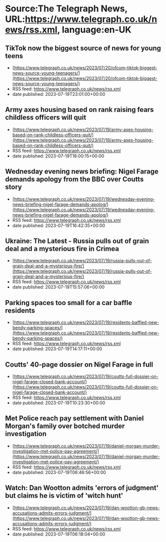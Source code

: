 # Source:The Telegraph News, URL:https://www.telegraph.co.uk/news/rss.xml, language:en-UK

## TikTok now the biggest source of news for young teens
 - [https://www.telegraph.co.uk/news/2023/07/20/ofcom-tiktok-biggest-news-source-young-teenagers/](https://www.telegraph.co.uk/news/2023/07/20/ofcom-tiktok-biggest-news-source-young-teenagers/)
 - RSS feed: https://www.telegraph.co.uk/news/rss.xml
 - date published: 2023-07-19T23:01:00+00:00



## Army axes housing based on rank raising fears childless officers will quit
 - [https://www.telegraph.co.uk/news/2023/07/19/army-axes-housing-based-on-rank-childless-officers-quit/](https://www.telegraph.co.uk/news/2023/07/19/army-axes-housing-based-on-rank-childless-officers-quit/)
 - RSS feed: https://www.telegraph.co.uk/news/rss.xml
 - date published: 2023-07-19T18:00:15+00:00



## Wednesday evening news briefing: Nigel Farage demands apology from the BBC over Coutts story
 - [https://www.telegraph.co.uk/news/2023/07/19/wednesday-evening-news-briefing-nigel-farage-demands-apolog/](https://www.telegraph.co.uk/news/2023/07/19/wednesday-evening-news-briefing-nigel-farage-demands-apolog/)
 - RSS feed: https://www.telegraph.co.uk/news/rss.xml
 - date published: 2023-07-19T16:42:35+00:00



## Ukraine: The Latest - Russia pulls out of grain deal and a mysterious fire in Crimea
 - [https://www.telegraph.co.uk/news/2023/07/19/russia-pulls-out-of-grain-deal-and-a-mysterious-fire/](https://www.telegraph.co.uk/news/2023/07/19/russia-pulls-out-of-grain-deal-and-a-mysterious-fire/)
 - RSS feed: https://www.telegraph.co.uk/news/rss.xml
 - date published: 2023-07-19T15:57:06+00:00



## Parking spaces too small for a car baffle residents
 - [https://www.telegraph.co.uk/news/2023/07/19/residents-baffled-new-bendy-parking-spaces/](https://www.telegraph.co.uk/news/2023/07/19/residents-baffled-new-bendy-parking-spaces/)
 - RSS feed: https://www.telegraph.co.uk/news/rss.xml
 - date published: 2023-07-19T14:17:11+00:00



## Coutts' 40-page dossier on Nigel Farage in full
 - [https://www.telegraph.co.uk/news/2023/07/19/coutts-full-dossier-on-nigel-farage-closed-bank-account/](https://www.telegraph.co.uk/news/2023/07/19/coutts-full-dossier-on-nigel-farage-closed-bank-account/)
 - RSS feed: https://www.telegraph.co.uk/news/rss.xml
 - date published: 2023-07-19T10:23:30+00:00



## Met Police reach pay settlement with Daniel Morgan's family over botched murder investigation
 - [https://www.telegraph.co.uk/news/2023/07/19/daniel-morgan-murder-investigation-met-police-pay-agreement/](https://www.telegraph.co.uk/news/2023/07/19/daniel-morgan-murder-investigation-met-police-pay-agreement/)
 - RSS feed: https://www.telegraph.co.uk/news/rss.xml
 - date published: 2023-07-19T06:46:56+00:00



## Watch: Dan Wootton admits 'errors of judgment' but claims he is victim of 'witch hunt'
 - [https://www.telegraph.co.uk/news/2023/07/19/dan-wootton-gb-news-accusations-admits-errors-judgment/](https://www.telegraph.co.uk/news/2023/07/19/dan-wootton-gb-news-accusations-admits-errors-judgment/)
 - RSS feed: https://www.telegraph.co.uk/news/rss.xml
 - date published: 2023-07-19T06:18:04+00:00



